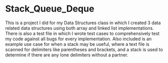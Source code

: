# Stack_Queue_Deque
This is a project I did for my Data Structures class in which I created 3 data related data structures using both array and linked list implementations. 
There is also a test file in which I wrote test cases to comprehensively test my code against all bugs for every implementation.
Also included is an example use case for when a stack may be useful, where a text file is scanned for delimiters like parentheses and brackets, and a stack is used to determine if there are any lone delimiters without a partner.

